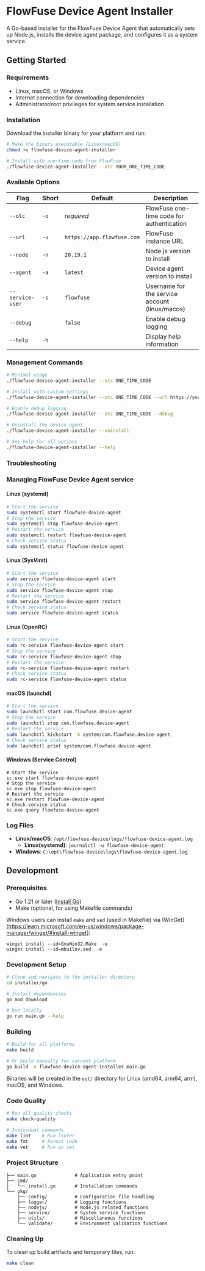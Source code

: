 # FlowFuse Device Agent Installer

A Go-based installer for the FlowFuse Device Agent that automatically sets up Node.js, installs the device agent package, and configures it as a system service.

## Getting Started

### Requirements

- Linux, macOS, or Windows
- Internet connection for downloading dependencies
- Administrator/root privileges for system service installation

### Installation

Download the installer binary for your platform and run:

```bash
# Make the binary executable (Linux/macOS)
chmod +x flowfuse-device-agent-installer

# Install with one-time code from FlowFuse
./flowfuse-device-agent-installer --otc YOUR_ONE_TIME_CODE
```

### Available Options

| Flag | Short | Default | Description |
|------|--------|---------|-------------|
| `--otc` | `-o` | *required* | FlowFuse one-time code for authentication |
| `--url` | `-u` | `https://app.flowfuse.com` | FlowFuse instance URL |
| `--node` | `-n` | `20.19.1` | Node.js version to install |
| `--agent` | `-a` | `latest` | Device agent version to install |
| `--service-user` | `-s` | `flowfuse` | Username for the service account (linux/macos)|
| `--debug` | | `false` | Enable debug logging |
| `--help` | `-h` | | Display help information |

### Management Commands

```bash
# Minimal usage
./flowfuse-device-agent-installer --otc ONE_TIME_CODE

# Install with custom settings
./flowfuse-device-agent-installer --otc ONE_TIME_CODE --url https://your-flowfuse-instance.com --node 18.20.0

# Enable debug logging
./flowfuse-device-agent-installer --otc ONE_TIME_CODE --debug

# Uninstall the device agent
./flowfuse-device-agent-installer --uninstall

# See help for all options
./flowfuse-device-agent-installer --help
```


### Troubleshooting

### Managing FlowFuse Device Agent service

#### Linux (systemd)

```bash
# Start the service
sudo systemctl start flowfuse-device-agent
# Stop the service
sudo systemctl stop flowfuse-device-agent
# Restart the service
sudo systemctl restart flowfuse-device-agent
# Check service status
sudo systemctl status flowfuse-device-agent
```

#### Linux (SysVinit)

```bash
# Start the service
sudo service flowfuse-device-agent start
# Stop the service
sudo service flowfuse-device-agent stop
# Restart the service
sudo service flowfuse-device-agent restart
# Check service status
sudo service flowfuse-device-agent status
```

#### Linux (OpenRC)

```bash
# Start the service 
sudo rc-service flowfuse-device-agent start
# Stop the service
sudo rc-service flowfuse-device-agent stop
# Restart the service
sudo rc-service flowfuse-device-agent restart
# Check service status
sudo rc-service flowfuse-device-agent status
```

#### macOS (launchd)

```bash
# Start the service
sudo launchctl start com.flowfuse.device-agent
# Stop the service
sudo launchctl stop com.flowfuse.device-agent
# Restart the service
sudo launchctl kickstart -k system/com.flowfuse.device-agent
# Check service status
sudo launchctl print system/com.flowfuse.device-agent
```

#### Windows (Service Control)

```
# Start the service
sc.exe start flowfuse-device-agent
# Stop the service
sc.exe stop flowfuse-device-agent
# Restart the service
sc.exe restart flowfuse-device-agent
# Check service status
sc.exe query flowfuse-device-agent
```


### Log Files
- **Linux/macOS**: `/opt/flowfuse-device/logs/flowfuse-device-agent.log`
  - **Linux(systemd)**: `journalctl -u flowfuse-device-agent`
- **Windows**: `C:\opt\flowfuse-device\logs\flowfuse-device-agent.log`

## Development

### Prerequisites

- Go 1.21 or later ([Install Go](https://go.dev/doc/install))
- Make (optional, for using Makefile commands)

Windows users can install `make` and `sed` (used in Makefile) via (WinGet)[https://learn.microsoft.com/en-us/windows/package-manager/winget/#install-winget]:
```
winget install --id=GnuWin32.Make  -e
winget install --id=mbuilov.sed  -e
```

### Development Setup

```bash
# Clone and navigate to the installer directory
cd installer/go

# Install dependencies
go mod download

# Run locally
go run main.go --help
```

### Building

```bash
# Build for all platforms
make build

# Or build manually for current platform
go build -o flowfuse-device-agent-installer main.go
```

Binaries will be created in the `out/` directory for Linux (amd64, arm64, arm), macOS, and Windows.

### Code Quality

```bash
# Run all quality checks
make check-quality

# Individual commands
make lint    # Run linter
make fmt     # Format code
make vet     # Run go vet
```

### Project Structure

```
├── main.go              # Application entry point
├── cmd/
│   └── install.go       # Installation commands
└── pkg/
    ├── config/          # Configuration file handling
    ├── logger/          # Logging functions
    ├── nodejs/          # Node.js related functions
    ├── service/         # System service functions
    ├── utils/           # Miscellaneous functions
    └── validate/        # Environment validation functions
```

### Cleaning Up

To clean up build artifacts and temporary files, run:

```bash
make clean
```
